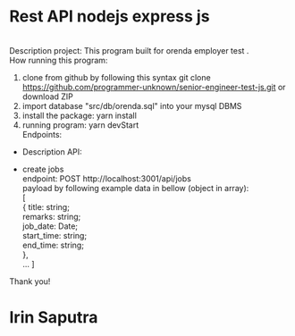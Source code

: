 <h1 >Rest API nodejs express js</h1>
<br /> Description project:
This program built for orenda employer test .<br />
How running this program:<br />

1.  clone from github by following this syntax
    git clone https://github.com/programmer-unknown/senior-engineer-test-js.git or download ZIP
2.  import database "src/db/orenda.sql" into your mysql DBMS
3.  install the package: yarn install
4.  running program: yarn devStart
    <br />
    Endpoints:
    <br />

- Description API:
  <br />

* create jobs
  <br />endpoint: POST http://localhost:3001/api/jobs
  <br />payload by following example data in bellow (object in array):<br />
  [<br />{
  title: string;<br />
  remarks: string;<br />
  job_date: Date;<br />
  start_time: string;<br />
  end_time: string;<br />
  },<br />
  ...
  ]

Thank you!<br />

<h1>Irin Saputra</h1>
